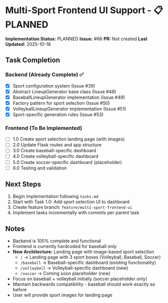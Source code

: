 # Multi-Sport Frontend UI Support - 📋 PLANNED

**Implementation Status:** PLANNED
**Issue:** #66
**PR:** Not created
**Last Updated:** 2025-10-18

## Task Completion

### Backend (Already Complete) ✅
- [x] Sport configuration system (Issue #39)
- [x] Abstract LineupGenerator base class (Issue #48)
- [x] BaseballLineupGenerator implementation (Issue #49)
- [x] Factory pattern for sport selection (Issue #50)
- [x] VolleyballLineupGenerator implementation (Issue #51)
- [x] Sport-specific generation rules (Issue #53)

### Frontend (To Be Implemented)
- [ ] 1.0 Create sport selection landing page (with images)
- [ ] 2.0 Update Flask routes and app structure
- [ ] 3.0 Create baseball-specific dashboard
- [ ] 4.0 Create volleyball-specific dashboard
- [ ] 5.0 Create soccer-specific dashboard (placeholder)
- [ ] 6.0 Testing and validation

## Next Steps

1. Begin implementation following `tasks.md`
2. Start with Task 1.0: Add sport selection UI to dashboard
3. Create feature branch: `feature/multi-sport-frontend-ui`
4. Implement tasks incrementally with commits per parent task

## Notes

- Backend is 100% complete and functional
- Frontend is currently hardcoded for baseball only
- **New Architecture:** Landing page with image-based sport selection
  - `/` → Landing page with 3 sport boxes (Volleyball, Baseball, Soccer)
  - `/baseball` → Baseball-specific dashboard (existing functionality)
  - `/volleyball` → Volleyball-specific dashboard (new)
  - `/soccer` → Coming soon placeholder (new)
- Focus on baseball + volleyball initially (soccer placeholder only)
- Maintain backwards compatibility - baseball should work exactly as before
- User will provide sport images for landing page
